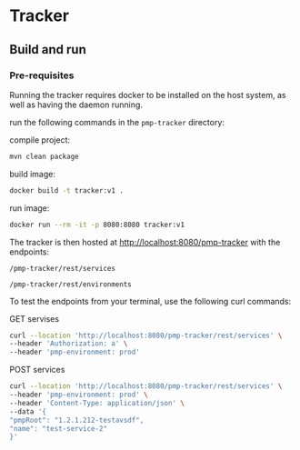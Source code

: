 # Tracker

## Build and run

### Pre-requisites

Running the tracker requires docker to be installed on the host system, as well as having the daemon running.

run the following commands in the `pmp-tracker` directory:

compile project:

```sh
mvn clean package
```

build image:

```sh
docker build -t tracker:v1 .
```

run image:

```sh
docker run --rm -it -p 8080:8080 tracker:v1
```

The tracker is then hosted at
<http://localhost:8080/pmp-tracker>
with the endpoints:

`/pmp-tracker/rest/services`

`/pmp-tracker/rest/environments`

To test the endpoints from your terminal, use the following curl commands:

GET servises

```sh
curl --location 'http://localhost:8080/pmp-tracker/rest/services' \
--header 'Authorization: a' \
--header 'pmp-environment: prod'
```

POST services

```sh
curl --location 'http://localhost:8080/pmp-tracker/rest/services' \
--header 'pmp-environment: prod' \
--header 'Content-Type: application/json' \
--data '{
"pmpRoot": "1.2.1.212-testavsdf",
"name": "test-service-2"
}'
```
